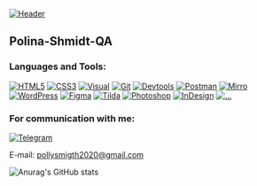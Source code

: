 [![Header](https://github.com/Polina-Shmidt-QA/Polina-Shmidt-QA/blob/main/assets/logo.png)](https://github.com/Polina-Shmidt-QA)

## Polina-Shmidt-QA

### Languages and Tools:

[![HTML5](https://img.shields.io/badge/-HTML5-121440??style=for-the-badge&logo=html5&logoColor=FD6A02)](https://github.com/Polina-Shmidt-QA)
[![CSS3](https://img.shields.io/badge/-CSS3-121440??style=for-the-badge&logo=css3&logoColor=265eaa)](https://github.com/Polina-Shmidt-QA)
[![Visual](https://img.shields.io/badge/-Visual_Studio_Code-121440??style=for-the-badge&logo=Visualstudiocode&logoColor=47c5fb)](https://github.com/Polina-Shmidt-QA)
[![Git](https://img.shields.io/badge/-Git-121440??style=for-the-badge&logo=Git&logoColor=f43010)](https://github.com/Polina-Shmidt-QA)
[![Devtools](https://img.shields.io/badge/-Devtools-121440??style=for-the-badge&logo=Devtools&logoColor=f43010)](https://github.com/Polina-Shmidt-QA)
[![Postman](https://img.shields.io/badge/-Postman-121440??style=for-the-badge&logo=Postman&logoColor=f43010)](https://github.com/Polina-Shmidt-QA)
[![Mirro](https://img.shields.io/badge/-Mirro-121440??style=for-the-badge&logo=Mirro&logoColor=1E213D)](https://github.com/Polina-Shmidt-QA)
[![WordPress](https://img.shields.io/badge/-WordPress-121440??style=for-the-badge&logo=WordPress&logoColor=47c5fb)](https://github.com/Polina-Shmidt-QA)
[![Figma](https://img.shields.io/badge/-Figma-121440??style=for-the-badge&logo=Figma&logoColor=ffffff)](https://github.com/Polina-Shmidt-QA)
[![Tilda](https://img.shields.io/badge/-Tilda-121440??style=for-the-badge&logo=Tilda&logoColor=ffffff)](https://github.com/Polina-Shmidt-QA)
[![Photoshop](https://img.shields.io/badge/-Photoshop-121440??style=for-the-badge&logo=Photoshop&logoColor=1E213D)](https://github.com/Polina-Shmidt-QA)
[![InDesign](https://img.shields.io/badge/-InDesign-121440??style=for-the-badge&logo=Indesign&logoColor=1E213D)](https://github.com/Polina-Shmidt-QA)
[![...](https://img.shields.io/badge/-...-121440?style=for-the-badge&logo=...&logoColor=ffffff)](https://github.com/Polina-Shmidt-QA?tab=repositories)

### For communication with me:
[![Telegram](https://img.shields.io/badge/-Telegram-24292f??style=for-the-badge&logo=Telegram&logoColor=47c5fb)](https://t.me/ForsFortis)

E-mail: pollysmigth2020@gmail.com

![Anurag's GitHub stats](https://github-readme-stats.vercel.app/api?username=Polina-Shmidt-QA&hide=issues,contribs&show_icons=true&theme=cobalt)
